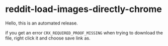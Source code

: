 # reddit-load-images-directly-chrome
Hello, this is an automated release.

if you get an error `CRX_REQUIRED_PROOF_MISSING` when trying to download the file, right click it and choose save link as.
